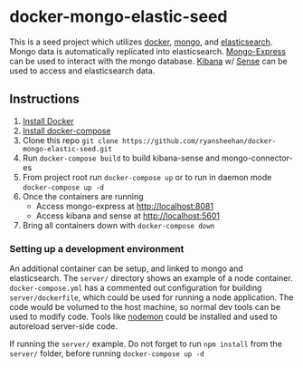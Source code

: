 # docker-mongo-elastic-seed

This is a seed project which utilizes [docker](https://www.docker.com), [mongo](https://docs.mongodb.com/?_ga=1.155861307.1249095672.1472958762), and [elasticsearch](https://www.elastic.co/guide/index.html).  Mongo data is automatically replicated into elasticsearch.  [Mongo-Express](https://github.com/mongo-express/mongo-express) can be used to interact with the mongo database.  [Kibana](https://www.elastic.co/products/kibana) w/ [Sense](https://www.elastic.co/guide/en/sense/current/introduction.html) can be used to access and elasticsearch data.

## Instructions

1. [Install Docker](https://docs.docker.com/engine/installation/)
1. [Install docker-compose](https://docs.docker.com/compose/install/)
1. Clone this repo `git clone https://github.com/ryansheehan/docker-mongo-elastic-seed.git`
1. Run `docker-compose build` to build kibana-sense and mongo-connector-es
1. From project root run `docker-compose up` or to run in daemon mode `docker-compose up -d`
1. Once the containers are running	
	- Access mongo-express at [http://localhost:8081](http://localhost:8081)
	- Access kibana and sense at [http://localhost:5601](http://localhost:5601)
1. Bring all containers down with `docker-compose down`

### Setting up a development environment

An additional container can be setup, and linked to mongo and elasticsearch.  The `server/` directory shows an example of a node container.  `docker-compose.yml` has a commented out configuration for building `server/dockerfile`, which could be used for running a node application.  The code would be volumed to the host machine, so normal dev tools can be used to modify code.  Tools like [nodemon](https://github.com/remy/nodemon) could be installed and used to autoreload server-side code.

If running the `server/` example.  Do not forget to run `npm install` from the `server/` folder, before running `docker-compose up -d`
